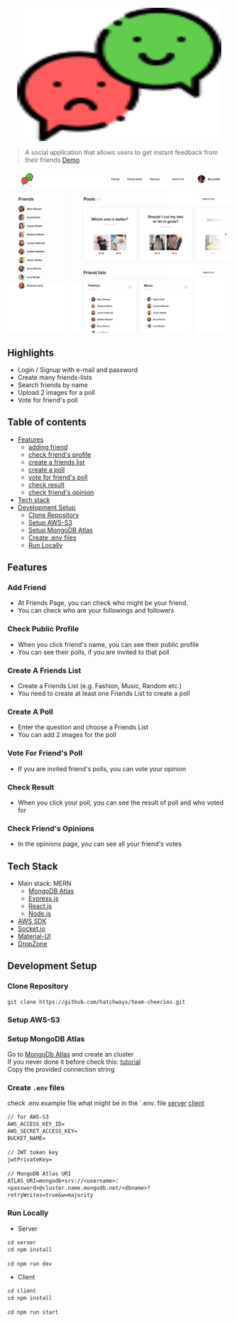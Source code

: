 <p align="center">
  <img width="460" height="300" src="./docs/assets/logo.png">
</p>

> A social application that allows users to get instant feedback from their friends
> [Demo](https://boiling-anchorage-18329.herokuapp.com/)

![app top](./docs/assets/dashboard-mock.png)

## Highlights

- Login / Signup with e-mail and password
- Create many friends-lists
- Search friends by name
- Upload 2 images for a poll
- Vote for friend's poll

## Table of contents

- [Features](#features)
  - [adding friend](#add-friend)
  - [check friend's profile](#check-public-profile)
  - [create a friends list](#create-a-friends-list)
  - [create a poll](#create-a-poll)
  - [vote for friend's poll](#vote-for-friends-poll)
  - [check result](#check-result)
  - [check friend's opinion](#check-friends-opinions)
- [Tech stack](#tech-stack)
- [Development Setup](#development-setup)
  - [Clone Repository](#clone-repository)
  - [Setup AWS-S3](#setup-aws-s3)
  - [Setup MongoDB Atlas](#setup-mongodb-atlas)
  - [Create .env files](#create-.env-files)
  - [Run Locally](#run-locally)

## Features

### Add Friend

- At Friends Page, you can check who might be your friend.
- You can check who are your followings and followers
<!-- ![add friend](./docs/assets/add-friend) -->

### Check Public Profile

- When you click friend's name, you can see their public profile
- You can see their polls, if you are invited to that poll
<!-- ![public profile](./docs/assets/public-profile) -->

### Create A Friends List

- Create a Friends List (e.g. Fashion, Music, Random etc.)
- You need to create at least one Friends List to create a poll
<!-- ![friend list](./docs/assets/friend-list) -->

### Create A Poll

- Enter the question and choose a Friends List
- You can add 2 images for the poll
<!-- ![create poll](./docs/assets/create-poll) -->

### Vote For Friend's Poll

- If you are invited friend's polls, you can vote your opinion
<!-- ![voting](./docs/assets/voting) -->

### Check Result

- When you click your poll, you can see the result of poll and who voted for
<!-- ![my poll](./docs/assets/my-poll) -->

### Check Friend's Opinions

- In the opinions page, you can see all your friend's votes
<!-- ![opinions](./docs/assets/opinions) -->

## Tech Stack

- Main stack: MERN
  - [MongoDB Atlas](https://www.mongodb.com/cloud/atlas)
  - [Express.js](https://github.com/expressjs/express)
  - [React.js](https://github.com/facebook/react/)
  - [Node.js](https://nodejs.org/en/)
- [AWS SDK](https://github.com/aws/aws-sdk-js)
- [Socket.io](https://github.com/socketio/socket.io)
- [Material-UI](https://github.com/mui-org/material-ui)
- [DropZone](https://gitlab.com/meno/dropzone)

## Development Setup

### Clone Repository

```
git clone https://github.com/hatchways/team-cheerios.git
```

### Setup AWS-S3

### Setup MongoDB Atlas

Go to [MongoDb Atlas](https://account.mongodb.com/account/login) and create an cluster  
If you never done it before check this: [tutorial](https://docs.atlas.mongodb.com/getting-started)  
Copy the provided connection string

### Create `.env` files

check .env.example file what might be in the `.env. file
[server](./server/.env.example)
[client](./client/.env.example)

```
// for AWS-S3
AWS_ACCESS_KEY_ID=
AWS_SECRET_ACCESS_KEY=
BUCKET_NAME=

// JWT token key
jwtPrivateKey=

// MongoDB Atlas URI
ATLAS_URI=mongodb+srv://<username>:<password>@cluster.name.mongodb.net/<dbname>?retryWrites=true&w=majority
```

### Run Locally

- Server

```
cd server
cd npm install

cd npm run dev
```

- Client

```
cd client
cd npm install

cd npm run start
```

